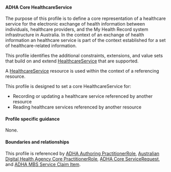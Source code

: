 #### ADHA Core HealthcareService
The purpose of this profile is to define a core representation of a healthcare service for the electronic exchange of health information between individuals, healthcare providers, and the My Health Record system infrastructure in Australia.
In the context of an exchange of health information an healthcare service is part of the context established for a set of healthcare-related information.

This profile identifies the additional constraints, extensions, and value sets that build on and extend [HealthcareService](http://hl7.org/fhir/R4/healthcareservice.html) that are supported. 

A [HealthcareService](http://hl7.org/fhir/R4/healthcareservice.html) resource is used within the context of a referencing resource. 

This profile is designed to set a core HealthcareService for:
* Recording or updating a healthcare service referenced by another resource
* Reading healthcare services referenced by another resource


#### Profile specific guidance
None.


#### Boundaries and relationships
This profile is referenced by 
[ADHA Authoring PractitionerRole](StructureDefinition-dh-practitionerrole-author-1.html),
[Australian Digital Health Agency Core PractitionerRole](StructureDefinition-dh-practitionerrole-core-1.html), 
[ADHA Core ServiceRequest](StructureDefinition-dh-servicerequest-core-1.html), and
[ADHA MBS Service Claim Item](StructureDefinition-dh-servicerequest-mbs-claim-1.html).